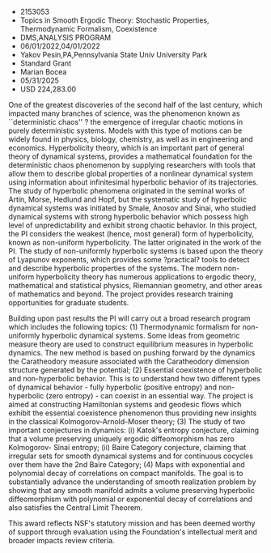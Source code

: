 
* 2153053
* Topics in Smooth Ergodic Theory: Stochastic Properties, Thermodynamic Formalism, Coexistence
* DMS,ANALYSIS PROGRAM
* 06/01/2022,04/01/2022
* Yakov Pesin,PA,Pennsylvania State Univ University Park
* Standard Grant
* Marian Bocea
* 05/31/2025
* USD 224,283.00

One of the greatest discoveries of the second half of the last century, which
impacted many branches of science, was the phenomenon known as ``deterministic
chaos'' ? the emergence of irregular chaotic motions in purely deterministic
systems. Models with this type of motions can be widely found in physics,
biology, chemistry, as well as in engineering and economics. Hyperbolicity
theory, which is an important part of general theory of dynamical systems,
provides a mathematical foundation for the deterministic chaos phenomenon by
supplying researchers with tools that allow them to describe global properties
of a nonlinear dynamical system using information about infinitesimal hyperbolic
behavior of its trajectories. The study of hyperbolic phenomena originated in
the seminal works of Artin, Morse, Hedlund and Hopf, but the systematic study of
hyperbolic dynamical systems was initiated by Smale, Anosov and Sinai, who
studied dynamical systems with strong hyperbolic behavior which possess high
level of unpredictability and exhibit strong chaotic behavior. In this project,
the PI considers the weakest (hence, most general) form of hyperbolicity, known
as non-uniform hyperbolicity. The latter originated in the work of the PI. The
study of non-uniformly hyperbolic systems is based upon the theory of Lyapunov
exponents, which provides some ?practical? tools to detect and describe
hyperbolic properties of the systems. The modern non-uniform hyperbolicity
theory has numerous applications to ergodic theory, mathematical and statistical
physics, Riemannian geometry, and other areas of mathematics and beyond. The
project provides research training opportunities for graduate students.

Building upon past results the PI will carry out a broad research program which
includes the following topics: (1) Thermodynamic formalism for non-uniformly
hyperbolic dynamical systems. Some ideas from geometric measure theory are used
to construct equilibrium measures in hyperbolic dynamics. The new method is
based on pushing forward by the dynamics the Caratheodory measure associated
with the Caratheodory dimension structure generated by the potential; (2)
Essential coexistence of hyperbolic and non-hyperbolic behavior. This is to
understand how two different types of dynamical behavior - fully hyperbolic
(positive entropy) and non-hyperbolic (zero entropy) - can coexist in an
essential way. The project is aimed at constructing Hamiltonian systems and
geodesic flows which exhibit the essential coexistence phenomenon thus providing
new insights in the classical Kolmogorov-Arnold-Moser theory; (3) The study of
two important conjectures in dynamics: (i) Katok's entropy conjecture, claiming
that a volume preserving uniquely ergodic diffeomorphism has zero Kolmogorov-
Sinai entropy; (ii) Baire Category conjecture, claiming that irregular sets for
smooth dynamical systems and for continuous cocycles over them have the 2nd
Baire Category; (4) Maps with exponential and polynomial decay of correlations
on compact manifolds. The goal is to substantially advance the understanding of
smooth realization problem by showing that any smooth manifold admits a volume
preserving hyperbolic diffeomorphism with polynomial or exponential decay of
correlations and also satisfies the Central Limit Theorem.

This award reflects NSF's statutory mission and has been deemed worthy of
support through evaluation using the Foundation's intellectual merit and broader
impacts review criteria.
